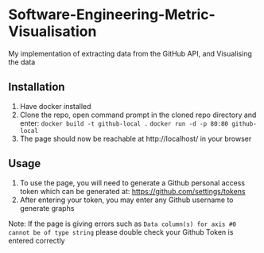 # Software-Engineering-Metric-Visualisation
My implementation of extracting data from the GitHub API, and Visualising the data
## Installation
1. Have docker installed
2. Clone the repo, open command prompt in the cloned repo directory and enter:
`docker build -t github-local .`
`docker run -d -p 80:80 github-local`
3. The page should now be reachable at http://localhost/ in your browser

## Usage
1. To use the page, you will need to generate a Github personal access token which can be generated at: https://github.com/settings/tokens
2. After entering your token, you may enter any Github username to generate graphs

Note: If the page is giving errors such as `Data column(s) for axis #0 cannot be of type string` please double check your Github Token is entered correctly
